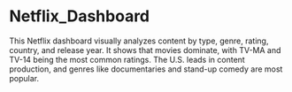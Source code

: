 # Netflix_Dashboard
This Netflix dashboard visually analyzes content by type, genre, rating, country, and release year. It shows that movies dominate, with TV-MA and TV-14 being the most common ratings. The U.S. leads in content production, and genres like documentaries and stand-up comedy are most popular.
